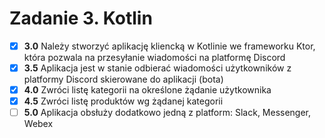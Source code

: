 # Zadanie 3. Kotlin
- [x] **3.0** Należy stworzyć aplikację kliencką w Kotlinie we frameworku Ktor, która pozwala na przesyłanie wiadomości na platformę Discord
- [x] **3.5** Aplikacja jest w stanie odbierać wiadomości użytkowników z platformy Discord skierowane do aplikacji (bota)
- [x] **4.0** Zwróci listę kategorii na określone żądanie użytkownika
- [x] **4.5** Zwróci listę produktów wg żądanej kategorii
- [ ] **5.0** Aplikacja obsłuży dodatkowo jedną z platform: Slack, Messenger, Webex